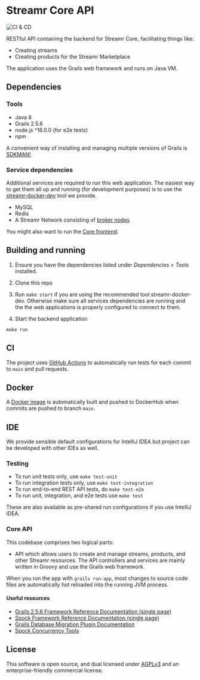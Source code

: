 # Streamr Core API

![CI & CD](https://github.com/streamr-dev/core-api/workflows/CI%20&%20CD/badge.svg)

RESTful API containing the backend for Streamr Core, facilitating things like:

- Creating streams
- Creating products for the Streamr Marketplace

The application uses the Grails web framework and runs on Java VM.

## Dependencies

### Tools

- Java 8
- Grails 2.5.6
- node.js ^16.0.0 (for e2e tests)
- npm

A convenient way of installing and managing multiple versions of Grails is [SDKMAN!](https://sdkman.io/install).

### Service dependencies

Additional services are required to run this web application. The easiest way to get them all up and running (for
development purposes) is to use the [streamr-docker-dev](https://github.com/streamr-dev/streamr-docker-dev) tool we
provide.

- MySQL
- Redis
- A Streamr Network consisting of [broker nodes](https://github.com/streamr-dev/broker)

You might also want to run the [Core frontend](https://github.com/streamr-dev/core-frontend).

## Building and running

1. Ensure you have the dependencies listed under *Dependencies > Tools* installed.

2. Clone this repo

3. Run `make start` if you are using the recommended tool streamr-docker-dev.
   Otherwise make sure all services dependencies are running and the the web applications is properly configured to
   connect to them.

4. Start the backend application

```
make run
```

## CI

The project uses [GitHub Actions](https://github.com/streamr-dev/core-api/actions) to automatically run tests for each
commit to `main` and pull requests.

## Docker

A [Docker image](https://hub.docker.com/r/streamr/core-api/) is automatically built and pushed to DockerHub
when commits are pushed to branch `main`.

## IDE

We provide sensible default configurations for IntelliJ IDEA but project can be developed with other IDEs as well.

### Testing

- To run unit tests only, use `make test-unit`
- To run integration tests only, use `make test-integration`
- To run end-to-end REST API tests, do `make test-e2e`
- To run unit, integration, and e2e tests use `make test`

These are also available as pre-shared run configurations if you use IntelliJ IDEA.

### Core API

This codebase comprises two logical parts:

- API which allows users to create and manage streams, products, and other Streamr resources. The API
  controllers and services are mainly written in Groovy and use the Grails web framework.

When you run the app with `grails run-app`, most changes to source code files are automatically hot reloaded into the
running JVM process.

#### Useful resources

- [Grails 2.5.6 Framework Reference Documentation (single page)](https://grails.github.io/grails2-doc/2.5.6/guide/single.html)
- [Spock Framework Reference Documentation (single page)](http://spockframework.org/spock/docs/1.1/all_in_one.html)
- [Grails Database Migration Plugin Documentation](https://web.archive.org/web/20210119030814/https://grails-plugins.github.io/grails-database-migration/1.4.0/)
- [Spock Concurrency Tools](http://spockframework.org/spock/javadoc/1.1/spock/util/concurrent/package-summary.html)

## License

This software is open source, and dual licensed under [AGPLv3](https://www.gnu.org/licenses/agpl.html) and an
enterprise-friendly commercial license.
